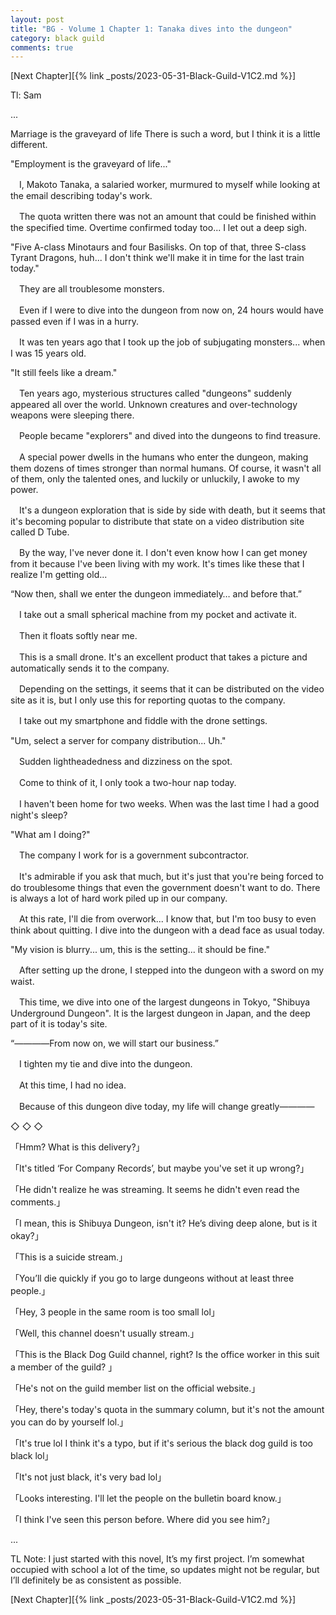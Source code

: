 ```yaml
---
layout: post
title: "BG - Volume 1 Chapter 1: Tanaka dives into the dungeon"
category: black guild
comments: true
---
```


[Next Chapter][{% link _posts/2023-05-31-Black-Guild-V1C2.md %}]

Tl: Sam

...

Marriage is the graveyard of life
There is such a word, but I think it is a little different.

"Employment is the graveyard of life..."

　I, Makoto Tanaka, a salaried worker, murmured to myself while looking at the email describing today's work.

　The quota written there was not an amount that could be finished within the specified time. Overtime confirmed today too... I let out a deep sigh.

"Five A-class Minotaurs and four Basilisks. On top of that, three S-class Tyrant Dragons, huh... I don't think we'll make it in time for the last train today."

　They are all troublesome monsters.

　Even if I were to dive into the dungeon from now on, 24 hours would have passed even if I was in a hurry.

　It was ten years ago that I took up the job of subjugating monsters... when I was 15 years old.

"It still feels like a dream."

　Ten years ago, mysterious structures called "dungeons" suddenly appeared all over the world. Unknown creatures and over-technology weapons were sleeping there.

　People became "explorers" and dived into the dungeons to find treasure.

　A special power dwells in the humans who enter the dungeon, making them dozens of times stronger than normal humans. Of course, it wasn't all of them, only the talented ones, and luckily or unluckily, I awoke to my power.

　It's a dungeon exploration that is side by side with death, but it seems that it's becoming popular to distribute that state on a video distribution site called D Tube.

　By the way, I've never done it. I don't even know how I can get money from it because I've been living with my work. It's times like these that I realize I'm getting old...

“Now then, shall we enter the dungeon immediately… and before that.”

　I take out a small spherical machine from my pocket and activate it.

　Then it floats softly near me.

　This is a small drone. It's an excellent product that takes a picture and automatically sends it to the company.

　Depending on the settings, it seems that it can be distributed on the video site as it is, but I only use this for reporting quotas to the company.

　I take out my smartphone and fiddle with the drone settings.

"Um, select a server for company distribution... Uh."

　Sudden lightheadedness and dizziness on the spot.

　Come to think of it, I only took a two-hour nap today.

　I haven't been home for two weeks. When was the last time I had a good night's sleep?

"What am I doing?"

　The company I work for is a government subcontractor.

　It's admirable if you ask that much, but it's just that you're being forced to do troublesome things that even the government doesn't want to do. There is always a lot of hard work piled up in our company.

　At this rate, I'll die from overwork... I know that, but I'm too busy to even think about quitting. I dive into the dungeon with a dead face as usual today.

"My vision is blurry... um, this is the setting... it should be fine."

　After setting up the drone, I stepped into the dungeon with a sword on my waist.

　This time, we dive into one of the largest dungeons in Tokyo, "Shibuya Underground Dungeon". It is the largest dungeon in Japan, and the deep part of it is today's site.

“――――From now on, we will start our business.”



　I tighten my tie and dive into the dungeon.

　At this time, I had no idea.

　Because of this dungeon dive today, my life will change greatly――――



◇ ◇ ◇



「Hmm? What is this delivery?」

「It's titled ‘For Company Records’, but maybe you've set it up wrong?」

「He didn't realize he was streaming. It seems he didn't even read the comments.」

「I mean, this is Shibuya Dungeon, isn't it? He’s diving deep alone, but is it okay?」

「This is a suicide stream.」

「You’ll die quickly if you go to large dungeons without at least three people.」

「Hey, 3 people in the same room is too small lol」

「Well, this channel doesn't usually stream.」

「This is the Black Dog Guild channel, right? Is the office worker in this suit a member of the guild? 」

「He's not on the guild member list on the official website.」

「Hey, there's today's quota in the summary column, but it's not the amount you can do by yourself lol.」

「It's true lol I think it's a typo, but if it's serious the black dog guild is too black lol」

「It's not just black, it's very bad lol」

「Looks interesting. I'll let the people on the bulletin board know.」

「I think I've seen this person before. Where did you see him?」

...

TL Note: I just started with this novel, It’s my first project. I’m somewhat occupied with school a lot of the time, so updates might not be regular, but I’ll definitely be as consistent as possible.


[Next Chapter][{% link _posts/2023-05-31-Black-Guild-V1C2.md %}]